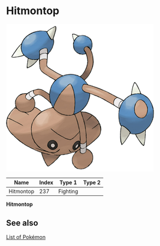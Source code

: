 # Hitmontop


![Hitmontop](images/237.png)

| **Name** | **Index** | **Type 1** | **Type 2** |
|----|----|----|----|
| Hitmontop | 237 | Fighting  |  |

**Hitmontop** 

## See also

[List of Pokémon](../pokemon.md)
